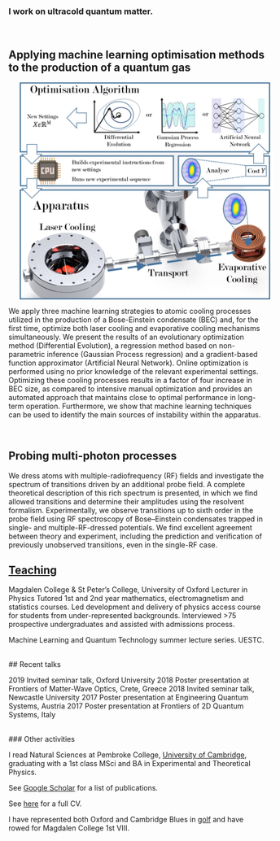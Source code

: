 ### I work on ultracold quantum matter. 

<br/>

## Applying machine learning optimisation methods to the production of a quantum gas

<img align="middle" src="Feedback_Loop.jpg" width="500" hspace="20">

We apply three machine learning strategies to atomic cooling processes utilized in the production of a Bose-Einstein condensate (BEC) and, for the first time, optimize both laser cooling and evaporative cooling mechanisms simultaneously. We present the results of an evolutionary optimization method (Differential Evolution), a regression method based on non-parametric inference (Gaussian Process regression) and a gradient-based function approximator (Artificial Neural Network). Online optimization is performed using no prior knowledge of the relevant experimental settings. Optimizing these cooling processes results in a factor of four increase in BEC size, as compared to intensive manual optimization and provides an automated approach that maintains close to optimal performance in long-term operation. Furthermore, we show that machine learning techniques can be used to identify the main sources of instability within the apparatus.

<br/>

## Probing multi-photon processes

We dress atoms with multiple-radiofrequency (RF) fields and investigate the spectrum of transitions driven by an additional probe field. A complete theoretical description of this rich spectrum is presented, in which we find allowed transitions and determine their amplitudes using the resolvent formalism. Experimentally, we observe transitions up to sixth order in the probe field using RF spectroscopy of Bose–Einstein condensates trapped in single- and multiple-RF-dressed potentials. We find excellent agreement between theory and experiment, including the prediction and verification of previously unobserved transitions, even in the single-RF case.


## [Teaching](teaching.md)

Magdalen College & St Peter’s College, University of Oxford
Lecturer in Physics Tutored 1st and 2nd year mathematics, electromagnetism and statistics courses. Led development and delivery
of physics access course for students from under-represented backgrounds. Interviewed >75 prospective
undergraduates and assisted with admissions process.

Machine Learning and Quantum Technology summer lecture series. UESTC.


<br/>
## Recent talks

2019 Invited seminar talk, Oxford University
2018 Poster presentation at Frontiers of Matter-Wave Optics, Crete, Greece
2018 Invited seminar talk, Newcastle University
2017 Poster presentation at Engineering Quantum Systems, Austria
2017 Poster presentation at Frontiers of 2D Quantum Systems, Italy


<br/>
### Other activities

I read Natural Sciences at Pembroke College, [University of Cambridge](https://www.cam.ac.uk/), graduating with a 1st class MSci and BA in Experimental and Theoretical Physics.

See [Google Scholar](https://scholar.google.com/citations?user=Wbwb3AIAAAAJ&hl=en) for a list of publications.

See [here](CV_AJB.pdf) for a full CV.

I have represented both Oxford and Cambridge Blues in [golf](hhttp://www.cugc.uk/) and have rowed for Magdalen College 1st VIII.
